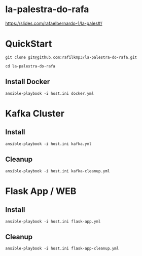# la-palestra-do-rafa

https://slides.com/rafaelbernardo-1/la-pales#/

  

# QuickStart

    git clone git@github.com:rafilkmp3/la-palestra-do-rafa.git
    
    cd la-palestra-do-rafa

  

## Install Docker

`ansible-playbook -i host.ini docker.yml`

  

# Kafka Cluster

## Install

`ansible-playbook -i host.ini kafka.yml`

## Cleanup

`ansible-playbook -i host.ini kafka-cleanup.yml`

  

# Flask App / WEB

## Install

`ansible-playbook -i host.ini flask-app.yml`

## Cleanup

`ansible-playbook -i host.ini flask-app-cleanup.yml`